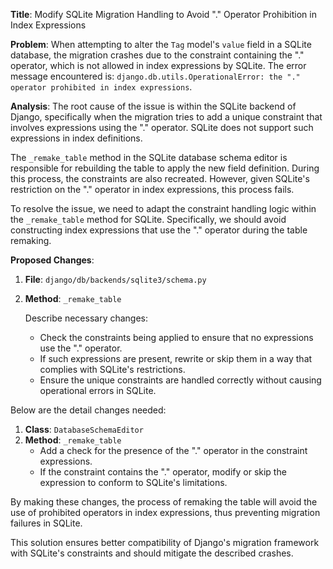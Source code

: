 **Title**: Modify SQLite Migration Handling to Avoid "." Operator Prohibition in Index Expressions

**Problem**: 
When attempting to alter the `Tag` model's `value` field in a SQLite database, the migration crashes due to the constraint containing the "." operator, which is not allowed in index expressions by SQLite. The error message encountered is: `django.db.utils.OperationalError: the "." operator prohibited in index expressions`.

**Analysis**:
The root cause of the issue is within the SQLite backend of Django, specifically when the migration tries to add a unique constraint that involves expressions using the "." operator. SQLite does not support such expressions in index definitions.

The `_remake_table` method in the SQLite database schema editor is responsible for rebuilding the table to apply the new field definition. During this process, the constraints are also recreated. However, given SQLite's restriction on the "." operator in index expressions, this process fails.

To resolve the issue, we need to adapt the constraint handling logic within the `_remake_table` method for SQLite. Specifically, we should avoid constructing index expressions that use the "." operator during the table remaking.

**Proposed Changes**:
1. **File**: `django/db/backends/sqlite3/schema.py`
2. **Method**: `_remake_table`

   Describe necessary changes:
   - Check the constraints being applied to ensure that no expressions use the "." operator.
   - If such expressions are present, rewrite or skip them in a way that complies with SQLite's restrictions.
   - Ensure the unique constraints are handled correctly without causing operational errors in SQLite.

Below are the detail changes needed:

1. **Class**: `DatabaseSchemaEditor`
2. **Method**: `_remake_table`
   - Add a check for the presence of the "." operator in the constraint expressions.
   - If the constraint contains the "." operator, modify or skip the expression to conform to SQLite's limitations.

By making these changes, the process of remaking the table will avoid the use of prohibited operators in index expressions, thus preventing migration failures in SQLite.

This solution ensures better compatibility of Django's migration framework with SQLite's constraints and should mitigate the described crashes.
